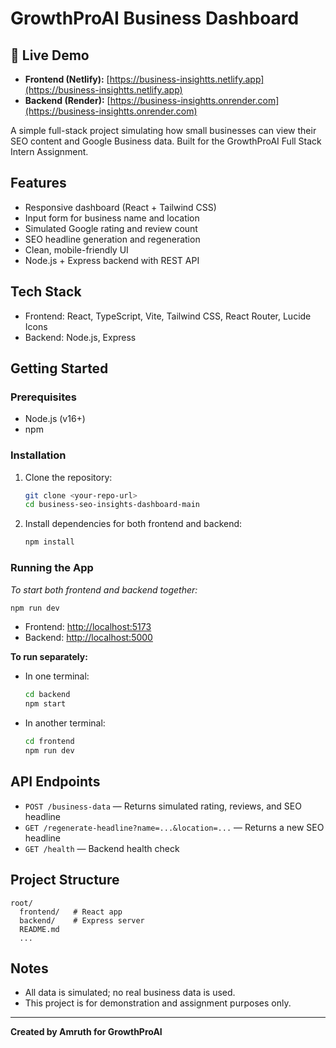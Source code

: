 # GrowthProAI Business Dashboard

## 🚀 Live Demo

- **Frontend (Netlify):** [https://business-insightts.netlify.app](https://business-insightts.netlify.app)
- **Backend (Render):** [https://business-insightts.onrender.com](https://business-insightts.onrender.com)

A simple full-stack project simulating how small businesses can view their SEO content and Google Business data. Built for the GrowthProAI Full Stack Intern Assignment.

## Features

- Responsive dashboard (React + Tailwind CSS)
- Input form for business name and location
- Simulated Google rating and review count
- SEO headline generation and regeneration
- Clean, mobile-friendly UI
- Node.js + Express backend with REST API

## Tech Stack

- Frontend: React, TypeScript, Vite, Tailwind CSS, React Router, Lucide Icons
- Backend: Node.js, Express

## Getting Started

### Prerequisites

- Node.js (v16+)
- npm

### Installation

1. Clone the repository:
   ```bash
   git clone <your-repo-url>
   cd business-seo-insights-dashboard-main
   ```
2. Install dependencies for both frontend and backend:
   ```bash
   npm install
   ```

### Running the App

_To start both frontend and backend together:_

```bash
npm run dev
```

- Frontend: [http://localhost:5173](http://localhost:5173)
- Backend: [http://localhost:5000](http://localhost:5000)

**To run separately:**

- In one terminal:
  ```bash
  cd backend
  npm start
  ```
- In another terminal:
  ```bash
  cd frontend
  npm run dev
  ```

## API Endpoints

- `POST /business-data` — Returns simulated rating, reviews, and SEO headline
- `GET /regenerate-headline?name=...&location=...` — Returns a new SEO headline
- `GET /health` — Backend health check

## Project Structure

```
root/
  frontend/   # React app
  backend/    # Express server
  README.md
  ...
```

## Notes

- All data is simulated; no real business data is used.
- This project is for demonstration and assignment purposes only.

---

**Created by Amruth for GrowthProAI**
